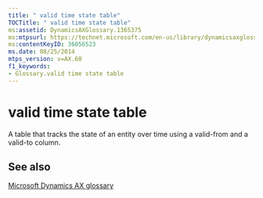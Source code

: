 ```yaml
---
title: " valid time state table"
TOCTitle: " valid time state table"
ms:assetid: DynamicsAXGlossary.1365375
ms:mtpsurl: https://technet.microsoft.com/en-us/library/dynamicsaxglossary.1365375(v=AX.60)
ms:contentKeyID: 36056523
ms.date: 08/25/2014
mtps_version: v=AX.60
f1_keywords:
- Glossary.valid time state table
---
```


# valid time state table

A table that tracks the state of an entity over time using a valid-from and a valid-to column.

## See also

[Microsoft Dynamics AX glossary](glossary/microsoft-dynamics-ax-glossary.md)

  



